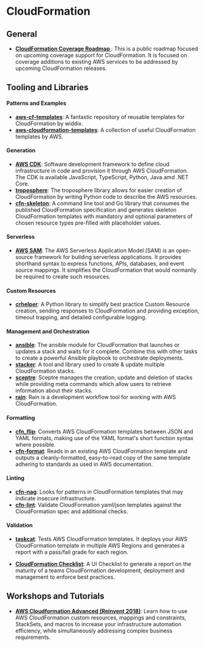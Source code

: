 # CloudFormation

## General

- **[CloudFormation Coverage Roadmap ](https://github.com/aws-cloudformation/aws-cloudformation-coverage-roadmap/projects/1)**: This is a public roadmap focused on upcoming coverage support for CloudFormation. It is focused on coverage additions to existing AWS services to be addressed by upcoming CloudFormation releases.

## Tooling and Libraries

#### Patterns and Examples

- **[aws-cf-templates](https://github.com/widdix/aws-cf-templates)**: A fantastic repository of reusable templates for CloudFormation by widdix.
- **[aws-cloudformation-templates](https://github.com/awslabs/aws-cloudformation-templates/)**: A collection of useful CloudFormation templates by AWS.


#### Generation

- **[AWS CDK](https://github.com/aws/aws-cdk)**: Software development framework to define cloud infrastructure in code and provision it through AWS CloudFormation. The CDK is available JavaScript, TypeScript, Python, Java amd .NET Core.
- **[troposphere]()**: The troposphere library allows for easier creation of CloudFormation by writing Python code to describe the AWS resources. 
- **[cfn-skeleton](https://github.com/awslabs/aws-cloudformation-template-builder)**: A command line tool and Go library that consumes the published CloudFormation specification and generates skeleton CloudFormation templates with mandatory and optional parameters of chosen resource types pre-filled with placeholder values.

#### Serverless

- **[AWS SAM](https://github.com/awslabs/serverless-application-model)**: The AWS Serverless Application Model (SAM) is an open-source framework for building serverless applications. It provides shorthand syntax to express functions, APIs, databases, and event source mappings. It simplifies the CloudFormation that would normanlly be required to create such resources.

#### Custom Resources

- **[crhelper](https://github.com/aws-cloudformation/custom-resource-helper)**: A Python library to simplify best practice Custom Resource creation, sending responses to CloudFormation and providing exception, timeout trapping, and detailed configurable logging.

#### Management and Orchestration

- **[ansible](https://docs.ansible.com/ansible/latest/modules/cloudformation_module.html)**: The ansible module for CloudFormation that launches or updates a stack and waits for it complete. Combine this with other tasks to create a powerful Ansible playbook to orchestrate deployments.
- **[stacker](https://github.com/cloudtools/stacker)**: A tool and library used to create & update multiple CloudFormation stacks.
- **[sceptre](https://github.com/Sceptre/sceptre)**: Sceptre manages the creation, update and deletion of stacks while providing meta commands which allow users to retrieve information about their stacks.
- **[rain]()**: Rain is a development workflow tool for working with AWS CloudFormation.

#### Formatting

- **[cfn_flip](https://github.com/awslabs/aws-cfn-template-flip)**: Converts AWS CloudFormation templates between JSON and YAML formats, making use of the YAML format's short function syntax where possible.
- **[cfn-format](https://github.com/awslabs/aws-cloudformation-template-formatter)**: Reads in an existing AWS CloudFormation template and outputs a cleanly-formatted, easy-to-read copy of the same template adhering to standards as used in AWS documentation.

#### Linting

- **[cfn-nag](https://github.com/stelligent/cfn_nag)**: Looks for patterns in CloudFormation templates that may indicate insecure infrastructure.
- **[cfn-lint](https://github.com/aws-cloudformation/cfn-python-lint)**: Validate CloudFormation yaml/json templates against the CloudFormation spec and additional checks.

#### Validation

- **[taskcat](https://github.com/aws-quickstart/taskcat)**: Tests AWS CloudFormation templates. It deploys your AWS CloudFormation template in multiple AWS Regions and generates a report with a pass/fail grade for each region.

- **[CloudFormation Checklist](https://cfnchecklist.com/)**: A UI Checklist to generate a report on the maturity of a teams CloudFormation development, deployment and management to enforce best practices.

## Workshops and Tutorials

- **[AWS Cloudformation Advanced (Reinvent 2018)](https://github.com/aws-samples/aws-cloudformation-advanced-reinvent-2018)**: Learn how to use AWS CloudFormation custom resources, mappings and constraints, StackSets, and macros to increase your infrastructure automation efficiency, while simultaneously addressing complex business requirements.
